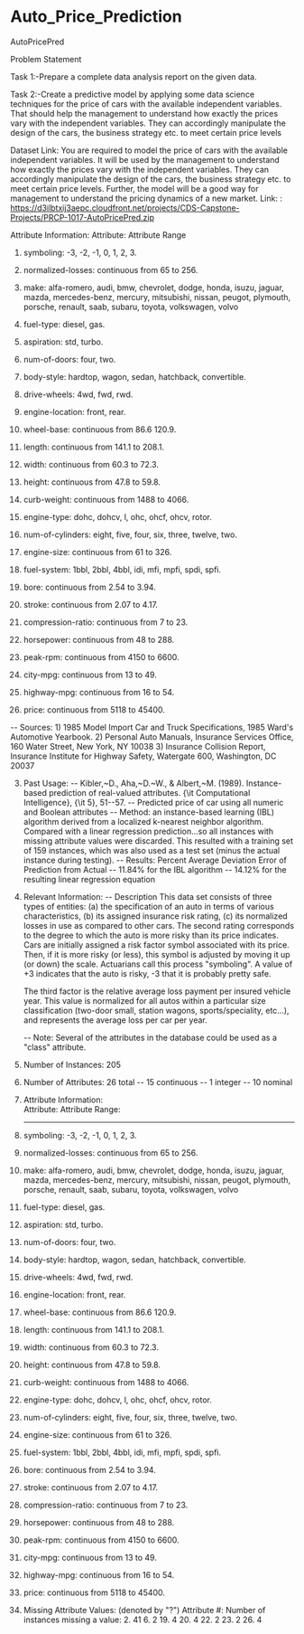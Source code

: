 # Auto_Price_Prediction


AutoPricePred

Problem Statement

Task 1:-Prepare a complete data analysis report on the given data.

Task 2:-Create a predictive model by applying some data science techniques for the price of cars with the available independent variables. That should help the management to understand how exactly the prices vary with the independent variables. They can accordingly manipulate the design of the cars, the business strategy etc. to meet certain price levels
 

Dataset Link:
You are required to model the price of cars with the available independent variables. It will be used by the management to understand how exactly the prices vary with the independent variables. They can accordingly manipulate the design of the cars, the business strategy etc. to meet certain price levels. Further, the model will be a good way for management to understand the pricing dynamics of a new market.
Link: : https://d3ilbtxij3aepc.cloudfront.net/projects/CDS-Capstone-Projects/PRCP-1017-AutoPricePred.zip


Attribute Information:
Attribute: Attribute Range

1. symboling: -3, -2, -1, 0, 1, 2, 3.
2. normalized-losses: continuous from 65 to 256.
3. make:
alfa-romero, audi, bmw, chevrolet, dodge, honda,
isuzu, jaguar, mazda, mercedes-benz, mercury,
mitsubishi, nissan, peugot, plymouth, porsche,
renault, saab, subaru, toyota, volkswagen, volvo

4. fuel-type: diesel, gas.
5. aspiration: std, turbo.
6. num-of-doors: four, two.
7. body-style: hardtop, wagon, sedan, hatchback, convertible.
8. drive-wheels: 4wd, fwd, rwd.
9. engine-location: front, rear.
10. wheel-base: continuous from 86.6 120.9.
11. length: continuous from 141.1 to 208.1.
12. width: continuous from 60.3 to 72.3.
13. height: continuous from 47.8 to 59.8.
14. curb-weight: continuous from 1488 to 4066.
15. engine-type: dohc, dohcv, l, ohc, ohcf, ohcv, rotor.
16. num-of-cylinders: eight, five, four, six, three, twelve, two.
17. engine-size: continuous from 61 to 326.
18. fuel-system: 1bbl, 2bbl, 4bbl, idi, mfi, mpfi, spdi, spfi.
19. bore: continuous from 2.54 to 3.94.
20. stroke: continuous from 2.07 to 4.17.
21. compression-ratio: continuous from 7 to 23.
22. horsepower: continuous from 48 to 288.
23. peak-rpm: continuous from 4150 to 6600.
24. city-mpg: continuous from 13 to 49.
25. highway-mpg: continuous from 16 to 54.
26. price: continuous from 5118 to 45400.


-- Sources:
     1) 1985 Model Import Car and Truck Specifications, 1985 Ward's
        Automotive Yearbook.
     2) Personal Auto Manuals, Insurance Services Office, 160 Water
        Street, New York, NY 10038 
     3) Insurance Collision Report, Insurance Institute for Highway
        Safety, Watergate 600, Washington, DC 20037

3. Past Usage:
   -- Kibler,~D., Aha,~D.~W., \& Albert,~M. (1989).  Instance-based prediction
      of real-valued attributes.  {\it Computational Intelligence}, {\it 5},
      51--57.
	 -- Predicted price of car using all numeric and Boolean attributes
	 -- Method: an instance-based learning (IBL) algorithm derived from a
	    localized k-nearest neighbor algorithm.  Compared with a
	    linear regression prediction...so all instances
	    with missing attribute values were discarded.  This resulted with
	    a training set of 159 instances, which was also used as a test
	    set (minus the actual instance during testing).
	 -- Results: Percent Average Deviation Error of Prediction from Actual
	    -- 11.84% for the IBL algorithm
	    -- 14.12% for the resulting linear regression equation

4. Relevant Information:
   -- Description
      This data set consists of three types of entities: (a) the
      specification of an auto in terms of various characteristics, (b)
      its assigned insurance risk rating, (c) its normalized losses in use
      as compared to other cars.  The second rating corresponds to the
      degree to which the auto is more risky than its price indicates.
      Cars are initially assigned a risk factor symbol associated with its
      price.   Then, if it is more risky (or less), this symbol is
      adjusted by moving it up (or down) the scale.  Actuarians call this
      process "symboling".  A value of +3 indicates that the auto is
      risky, -3 that it is probably pretty safe.

      The third factor is the relative average loss payment per insured
      vehicle year.  This value is normalized for all autos within a
      particular size classification (two-door small, station wagons,
      sports/speciality, etc...), and represents the average loss per car
      per year.

   -- Note: Several of the attributes in the database could be used as a
            "class" attribute.

5. Number of Instances: 205

6. Number of Attributes: 26 total
   -- 15 continuous
   -- 1 integer
   -- 10 nominal

7. Attribute Information:     
     Attribute:                Attribute Range:
     ------------------        -----------------------------------------------
  1. symboling:                -3, -2, -1, 0, 1, 2, 3.
  2. normalized-losses:        continuous from 65 to 256.
  3. make:                     alfa-romero, audi, bmw, chevrolet, dodge, honda,
                               isuzu, jaguar, mazda, mercedes-benz, mercury,
                               mitsubishi, nissan, peugot, plymouth, porsche,
                               renault, saab, subaru, toyota, volkswagen, volvo
  4. fuel-type:                diesel, gas.
  5. aspiration:               std, turbo.
  6. num-of-doors:             four, two.
  7. body-style:               hardtop, wagon, sedan, hatchback, convertible.
  8. drive-wheels:             4wd, fwd, rwd.
  9. engine-location:          front, rear.
 10. wheel-base:               continuous from 86.6 120.9.
 11. length:                   continuous from 141.1 to 208.1.
 12. width:                    continuous from 60.3 to 72.3.
 13. height:                   continuous from 47.8 to 59.8.
 14. curb-weight:              continuous from 1488 to 4066.
 15. engine-type:              dohc, dohcv, l, ohc, ohcf, ohcv, rotor.
 16. num-of-cylinders:         eight, five, four, six, three, twelve, two.
 17. engine-size:              continuous from 61 to 326.
 18. fuel-system:              1bbl, 2bbl, 4bbl, idi, mfi, mpfi, spdi, spfi.
 19. bore:                     continuous from 2.54 to 3.94.
 20. stroke:                   continuous from 2.07 to 4.17.
 21. compression-ratio:        continuous from 7 to 23.
 22. horsepower:               continuous from 48 to 288.
 23. peak-rpm:                 continuous from 4150 to 6600.
 24. city-mpg:                 continuous from 13 to 49.
 25. highway-mpg:              continuous from 16 to 54.
 26. price:                    continuous from 5118 to 45400.

8. Missing Attribute Values: (denoted by "?")
   Attribute #:   Number of instances missing a value:
   2.             41
   6.             2
   19.            4
   20.            4
   22.            2
   23.            2
   26.            4

